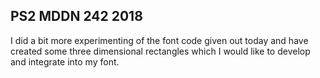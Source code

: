 ## PS2 MDDN 242 2018

I did a bit more experimenting of the font code given out today and have created some three dimensional rectangles which I would like to develop and integrate into my font.